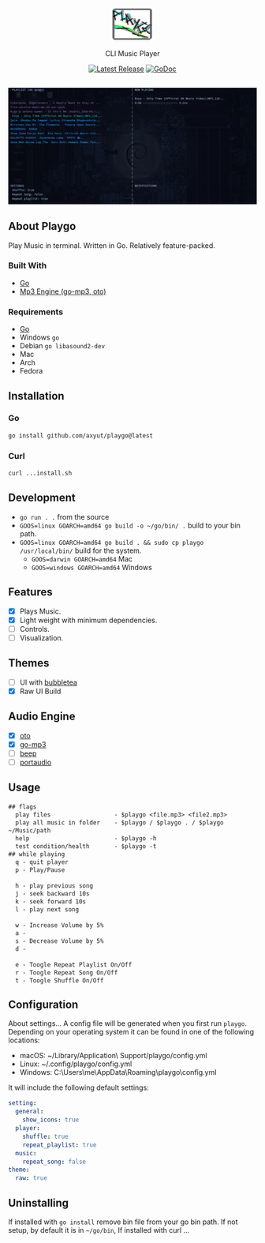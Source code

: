 <p align="center">
  <img src="./assets/logo.png" height="70" width="90" />
  <p align="center">
    CLI Music Player
  </p>
  <p align="center">
    <a href="https://github.com/axyut/playgo/releases"><img src="https://img.shields.io/github/v/release/axyut/playgo" alt="Latest Release"></a>
    <a href="https://pkg.go.dev/github.com/axyut/playgo#section-readme"><img src="https://godoc.org/github.com/golang/gddo?status.svg" alt="GoDoc"></a>
  </p>
</p>

<p align="center" style="margin-top: 30px; margin-bottom: 20px;">
  <img src="./assets/player.png" alt="default screenshot">
</p>

## About Playgo

Play Music in terminal. Written in Go. Relatively feature-packed.

### Built With

- [Go](https://golang.org/)
- [Mp3 Engine (go-mp3, oto)](https://github.com/ebitengine/oto/v3)

### Requirements

- [Go](https://golang.org/)
- Windows `go`
- Debian `go libasound2-dev`
- Mac
- Arch
- Fedora

## Installation

### Go

```bash
go install github.com/axyut/playgo@latest
```

### Curl

```bash
curl ...install.sh
```

## Development

- `go run . .` from the source
- `GOOS=linux GOARCH=amd64 go build -o ~/go/bin/ .` build to your bin path.
- `GOOS=linux GOARCH=amd64 go build . && sudo cp playgo /usr/local/bin/` build for the system.
  - `GOOS=darwin GOARCH=amd64` Mac
  - `GOOS=windows GOARCH=amd64` Windows

## Features

- [x] Plays Music.
- [x] Light weight with minimum dependencies.
- [ ] Controls.
- [ ] Visualization.

## Themes

- [ ] UI with [bubbletea](https://github.com/charmbracelet/bubbletea)
- [x] Raw UI Build

## Audio Engine

- [x] [oto](https://github.com/ebitengine/oto/v3)
- [x] [go-mp3](https://github.com/hajimehoshi/go-mp3)
- [ ] [beep](https://github.com/faiface/beep)
- [ ] [portaudio](https://github.com/gordonklaus/portaudio)

## Usage

```plaintext
## flags
  play files                  - $playgo <file.mp3> <file2.mp3>
  play all music in folder    - $playgo / $playgo . / $playgo ~/Music/path
  help                        - $playgo -h
  test condition/health       - $playgo -t
## while playing
  q - quit player
  p - Play/Pause

  h - play previous song
  j - seek backward 10s
  k - seek forward 10s
  l - play next song

  w - Increase Volume by 5%
  a -
  s - Decrease Volume by 5%
  d -

  e - Toogle Repeat Playlist On/Off
  r - Toogle Repeat Song On/Off
  t - Toogle Shuffle On/Off
```

## Configuration

About settings...
A config file will be generated when you first run `playgo`. Depending on your operating system it can be found in one of the following locations:

- macOS: ~/Library/Application\ Support/playgo/config.yml
- Linux: ~/.config/playgo/config.yml
- Windows: C:\Users\me\AppData\Roaming\playgo\config.yml

It will include the following default settings:

```yml
setting:
  general:
    show_icons: true
  player:
    shuffle: true
    repeat_playlist: true
  music:
    repeat_song: false
theme:
  raw: true
```

## Uninstalling

If installed with `go install` remove bin file from your go bin path. If not setup, by default it is in `~/go/bin`, If installed with curl ...

<!-- imp
[project structure](https://github.com/golang-standards/project-layout/blob/master/test/README.md)
setup go build command with test mp3 files

git tag v0.1.1
git push origin v0.1.1
GOPROXY=proxy.golang.org go list -m github.com/axyut/playgo@v0.1.1
-->
